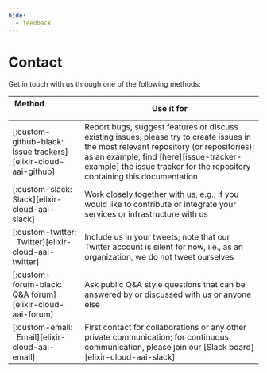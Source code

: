 ```yaml
---
hide:
  - feedback
---  
```


# Contact

Get in touch with us through one of the following methods:

| Method &emsp; &emsp; &emsp; &emsp; &emsp; &emsp; &emsp; &emsp; | Use it for |
| --- | --- |
| [:custom-github-black: &nbsp; Issue trackers][elixir-cloud-aai-github] | Report bugs, suggest features or discuss existing issues; please try to create issues in the most relevant repository (or repositories); as an example, find [here][issue-tracker-example] the issue tracker for the repository containing this documentation |
| [:custom-slack: &nbsp; Slack][elixir-cloud-aai-slack] | Work closely together with us, e.g., if you would like to contribute or integrate your services or infrastructure with us |
| [:custom-twitter: &nbsp; Twitter][elixir-cloud-aai-twitter] | Include us in your tweets; note that our Twitter account is silent for now, i.e., as an organization, we do not tweet ourselves |
| [:custom-forum-black: &nbsp; Q&A forum][elixir-cloud-aai-forum] | Ask public Q&A style questions that can be answered by or discussed with us or anyone else |
| [:custom-email: &nbsp; Email][elixir-cloud-aai-email] | First contact for collaborations or any other private communication; for continuous communication, please join our [Slack board][elixir-cloud-aai-slack] |
